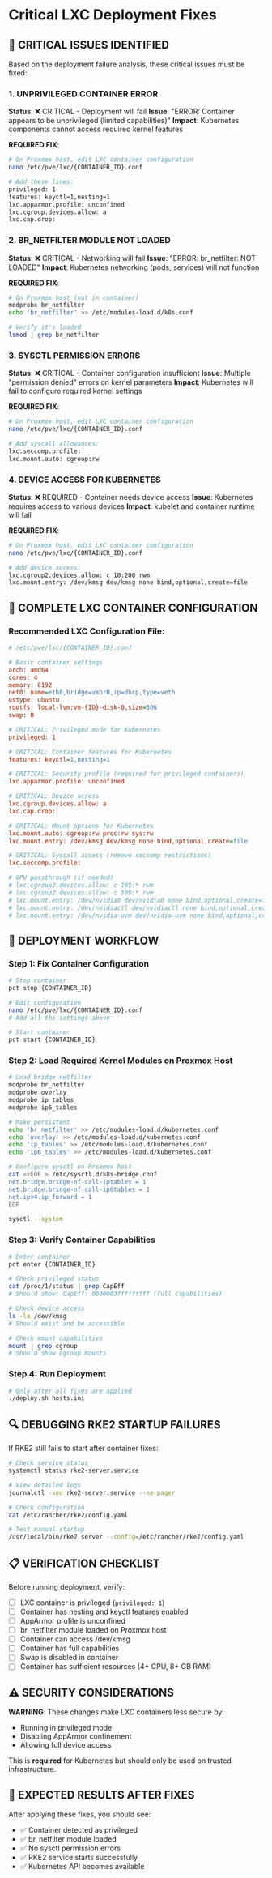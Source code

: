 # Critical LXC Deployment Fixes

## 🚨 CRITICAL ISSUES IDENTIFIED

Based on the deployment failure analysis, these critical issues must be fixed:

### 1. **UNPRIVILEGED CONTAINER ERROR**
**Status**: ❌ CRITICAL - Deployment will fail
**Issue**: "ERROR: Container appears to be unprivileged (limited capabilities)"
**Impact**: Kubernetes components cannot access required kernel features

**REQUIRED FIX**:
```bash
# On Proxmox host, edit LXC container configuration
nano /etc/pve/lxc/{CONTAINER_ID}.conf

# Add these lines:
privileged: 1
features: keyctl=1,nesting=1
lxc.apparmor.profile: unconfined
lxc.cgroup.devices.allow: a
lxc.cap.drop:
```

### 2. **BR_NETFILTER MODULE NOT LOADED**
**Status**: ❌ CRITICAL - Networking will fail
**Issue**: "ERROR: br_netfilter: NOT LOADED"
**Impact**: Kubernetes networking (pods, services) will not function

**REQUIRED FIX**:
```bash
# On Proxmox host (not in container)
modprobe br_netfilter
echo 'br_netfilter' >> /etc/modules-load.d/k8s.conf

# Verify it's loaded
lsmod | grep br_netfilter
```

### 3. **SYSCTL PERMISSION ERRORS**
**Status**: ❌ CRITICAL - Container configuration insufficient
**Issue**: Multiple "permission denied" errors on kernel parameters
**Impact**: Kubernetes will fail to configure required kernel settings

**REQUIRED FIX**:
```bash
# On Proxmox host, edit LXC container configuration
nano /etc/pve/lxc/{CONTAINER_ID}.conf

# Add syscall allowances:
lxc.seccomp.profile: 
lxc.mount.auto: cgroup:rw
```

### 4. **DEVICE ACCESS FOR KUBERNETES**
**Status**: ❌ REQUIRED - Container needs device access
**Issue**: Kubernetes requires access to various devices
**Impact**: kubelet and container runtime will fail

**REQUIRED FIX**:
```bash
# On Proxmox host, edit LXC container configuration  
nano /etc/pve/lxc/{CONTAINER_ID}.conf

# Add device access:
lxc.cgroup2.devices.allow: c 10:200 rwm
lxc.mount.entry: /dev/kmsg dev/kmsg none bind,optional,create=file
```

## 🔧 COMPLETE LXC CONTAINER CONFIGURATION

### Recommended LXC Configuration File:
```ini
# /etc/pve/lxc/{CONTAINER_ID}.conf

# Basic container settings
arch: amd64
cores: 4
memory: 8192
net0: name=eth0,bridge=vmbr0,ip=dhcp,type=veth
ostype: ubuntu
rootfs: local-lvm:vm-{ID}-disk-0,size=50G
swap: 0

# CRITICAL: Privileged mode for Kubernetes
privileged: 1

# CRITICAL: Container features for Kubernetes
features: keyctl=1,nesting=1

# CRITICAL: Security profile (required for privileged containers)
lxc.apparmor.profile: unconfined

# CRITICAL: Device access
lxc.cgroup.devices.allow: a
lxc.cap.drop:

# CRITICAL: Mount options for Kubernetes
lxc.mount.auto: cgroup:rw proc:rw sys:rw
lxc.mount.entry: /dev/kmsg dev/kmsg none bind,optional,create=file

# CRITICAL: Syscall access (remove seccomp restrictions)
lxc.seccomp.profile:

# GPU passthrough (if needed)
# lxc.cgroup2.devices.allow: c 195:* rwm
# lxc.cgroup2.devices.allow: c 509:* rwm
# lxc.mount.entry: /dev/nvidia0 dev/nvidia0 none bind,optional,create=file
# lxc.mount.entry: /dev/nvidiactl dev/nvidiactl none bind,optional,create=file
# lxc.mount.entry: /dev/nvidia-uvm dev/nvidia-uvm none bind,optional,create=file
```

## 🚀 DEPLOYMENT WORKFLOW

### Step 1: Fix Container Configuration
```bash
# Stop container
pct stop {CONTAINER_ID}

# Edit configuration  
nano /etc/pve/lxc/{CONTAINER_ID}.conf
# Add all the settings above

# Start container
pct start {CONTAINER_ID}
```

### Step 2: Load Required Kernel Modules on Proxmox Host
```bash
# Load bridge netfilter
modprobe br_netfilter
modprobe overlay
modprobe ip_tables
modprobe ip6_tables

# Make persistent
echo 'br_netfilter' >> /etc/modules-load.d/kubernetes.conf
echo 'overlay' >> /etc/modules-load.d/kubernetes.conf
echo 'ip_tables' >> /etc/modules-load.d/kubernetes.conf
echo 'ip6_tables' >> /etc/modules-load.d/kubernetes.conf

# Configure sysctl on Proxmox host
cat <<EOF > /etc/sysctl.d/k8s-bridge.conf
net.bridge.bridge-nf-call-iptables = 1
net.bridge.bridge-nf-call-ip6tables = 1
net.ipv4.ip_forward = 1
EOF

sysctl --system
```

### Step 3: Verify Container Capabilities
```bash
# Enter container
pct enter {CONTAINER_ID}

# Check privileged status
cat /proc/1/status | grep CapEff
# Should show: CapEff: 0000003fffffffff (full capabilities)

# Check device access
ls -la /dev/kmsg
# Should exist and be accessible

# Check mount capabilities
mount | grep cgroup
# Should show cgroup mounts
```

### Step 4: Run Deployment
```bash
# Only after all fixes are applied
./deploy.sh hosts.ini
```

## 🔍 DEBUGGING RKE2 STARTUP FAILURES

If RKE2 still fails to start after container fixes:

```bash
# Check service status
systemctl status rke2-server.service

# View detailed logs
journalctl -xeu rke2-server.service --no-pager

# Check configuration
cat /etc/rancher/rke2/config.yaml

# Test manual startup
/usr/local/bin/rke2 server --config=/etc/rancher/rke2/config.yaml
```

## 📋 VERIFICATION CHECKLIST

Before running deployment, verify:

- [ ] LXC container is privileged (`privileged: 1`)
- [ ] Container has nesting and keyctl features enabled
- [ ] AppArmor profile is unconfined
- [ ] br_netfilter module loaded on Proxmox host
- [ ] Container can access /dev/kmsg
- [ ] Container has full capabilities
- [ ] Swap is disabled in container
- [ ] Container has sufficient resources (4+ CPU, 8+ GB RAM)

## ⚠️ SECURITY CONSIDERATIONS

**WARNING**: These changes make LXC containers less secure by:
- Running in privileged mode
- Disabling AppArmor confinement  
- Allowing full device access

This is **required** for Kubernetes but should only be used on trusted infrastructure.

## 🎯 EXPECTED RESULTS AFTER FIXES

After applying these fixes, you should see:
- ✅ Container detected as privileged
- ✅ br_netfilter module loaded
- ✅ No sysctl permission errors  
- ✅ RKE2 service starts successfully
- ✅ Kubernetes API becomes available
